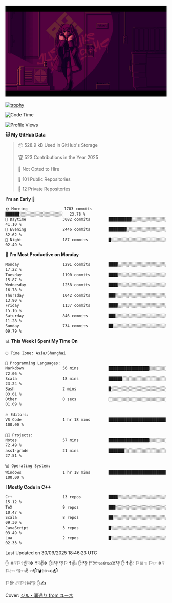 ![](imgs/main.png)

[![trophy](https://github-profile-trophy.vercel.app/?username=NeilKleistGao&theme=dracula)](https://github.com/ryo-ma/github-profile-trophy)

<!--START_SECTION:waka-->
![Code Time](http://img.shields.io/badge/Code%20Time-1%2C794%20hrs%2018%20mins-blue)

![Profile Views](http://img.shields.io/badge/Profile%20Views-0-blue)

**🐱 My GitHub Data** 

> 📦 528.9 kB Used in GitHub's Storage 
 > 
> 🏆 523 Contributions in the Year 2025
 > 
> 🚫 Not Opted to Hire
 > 
> 📜 101 Public Repositories 
 > 
> 🔑 12 Private Repositories 
 > 
**I'm an Early 🐤** 

```text
🌞 Morning                1783 commits        ██████░░░░░░░░░░░░░░░░░░░   23.78 % 
🌆 Daytime                3082 commits        ██████████░░░░░░░░░░░░░░░   41.10 % 
🌃 Evening                2446 commits        ████████░░░░░░░░░░░░░░░░░   32.62 % 
🌙 Night                  187 commits         █░░░░░░░░░░░░░░░░░░░░░░░░   02.49 % 
```
📅 **I'm Most Productive on Monday** 

```text
Monday                   1291 commits        ████░░░░░░░░░░░░░░░░░░░░░   17.22 % 
Tuesday                  1190 commits        ████░░░░░░░░░░░░░░░░░░░░░   15.87 % 
Wednesday                1258 commits        ████░░░░░░░░░░░░░░░░░░░░░   16.78 % 
Thursday                 1042 commits        ███░░░░░░░░░░░░░░░░░░░░░░   13.90 % 
Friday                   1137 commits        ████░░░░░░░░░░░░░░░░░░░░░   15.16 % 
Saturday                 846 commits         ███░░░░░░░░░░░░░░░░░░░░░░   11.28 % 
Sunday                   734 commits         ██░░░░░░░░░░░░░░░░░░░░░░░   09.79 % 
```


📊 **This Week I Spent My Time On** 

```text
🕑︎ Time Zone: Asia/Shanghai

💬 Programming Languages: 
Markdown                 56 mins             ██████████████████░░░░░░░   72.06 % 
Scala                    18 mins             ██████░░░░░░░░░░░░░░░░░░░   23.24 % 
Bash                     2 mins              █░░░░░░░░░░░░░░░░░░░░░░░░   03.61 % 
Other                    0 secs              ░░░░░░░░░░░░░░░░░░░░░░░░░   01.09 % 

🔥 Editors: 
VS Code                  1 hr 18 mins        █████████████████████████   100.00 % 

🐱‍💻 Projects: 
Notes                    57 mins             ██████████████████░░░░░░░   72.49 % 
ass1-grade               21 mins             ███████░░░░░░░░░░░░░░░░░░   27.51 % 

💻 Operating System: 
Windows                  1 hr 18 mins        █████████████████████████   100.00 % 
```

**I Mostly Code in C++** 

```text
C++                      13 repos            ████░░░░░░░░░░░░░░░░░░░░░   15.12 % 
TeX                      9 repos             ███░░░░░░░░░░░░░░░░░░░░░░   10.47 % 
Scala                    8 repos             ██░░░░░░░░░░░░░░░░░░░░░░░   09.30 % 
JavaScript               3 repos             █░░░░░░░░░░░░░░░░░░░░░░░░   03.49 % 
Lua                      2 repos             █░░░░░░░░░░░░░░░░░░░░░░░░   02.33 % 
```




 Last Updated on 30/09/2025 18:46:23 UTC
<!--END_SECTION:waka-->

✋ ❄☟⚐🕆☝☟❄ 🕈☟✌❄ ✋🕯👎 👎⚐ 🕈✌💧 ✋🕯👎 🏱☼☜❄☜☠👎 ✋ 🕈✌💧 ⚐☠☜ ⚐☞ ❄☟⚐💧☜ 👎☜✌☞📫💣🕆❄☜💧📬

⚐☼ 💧☟⚐🕆☹👎 ✋✍

Cover: [ジル・裏通り from ユーネ](https://www.pixiv.net/artworks/62127066)
